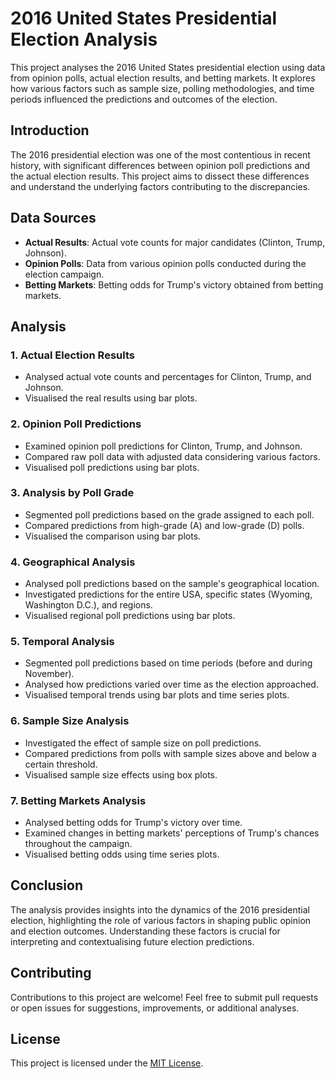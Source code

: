 # 2016 United States Presidential Election Analysis

This project analyses the 2016 United States presidential election using data from opinion polls, actual election results, and betting markets. It explores how various factors such as sample size, polling methodologies, and time periods influenced the predictions and outcomes of the election.

## Introduction

The 2016 presidential election was one of the most contentious in recent history, with significant differences between opinion poll predictions and the actual election results. This project aims to dissect these differences and understand the underlying factors contributing to the discrepancies.

## Data Sources

- **Actual Results**: Actual vote counts for major candidates (Clinton, Trump, Johnson).
- **Opinion Polls**: Data from various opinion polls conducted during the election campaign.
- **Betting Markets**: Betting odds for Trump's victory obtained from betting markets.

## Analysis

### 1. Actual Election Results

- Analysed actual vote counts and percentages for Clinton, Trump, and Johnson.
- Visualised the real results using bar plots.

### 2. Opinion Poll Predictions

- Examined opinion poll predictions for Clinton, Trump, and Johnson.
- Compared raw poll data with adjusted data considering various factors.
- Visualised poll predictions using bar plots.

### 3. Analysis by Poll Grade

- Segmented poll predictions based on the grade assigned to each poll.
- Compared predictions from high-grade (A) and low-grade (D) polls.
- Visualised the comparison using bar plots.

### 4. Geographical Analysis

- Analysed poll predictions based on the sample's geographical location.
- Investigated predictions for the entire USA, specific states (Wyoming, Washington D.C.), and regions.
- Visualised regional poll predictions using bar plots.

### 5. Temporal Analysis

- Segmented poll predictions based on time periods (before and during November).
- Analysed how predictions varied over time as the election approached.
- Visualised temporal trends using bar plots and time series plots.

### 6. Sample Size Analysis

- Investigated the effect of sample size on poll predictions.
- Compared predictions from polls with sample sizes above and below a certain threshold.
- Visualised sample size effects using box plots.

### 7. Betting Markets Analysis

- Analysed betting odds for Trump's victory over time.
- Examined changes in betting markets' perceptions of Trump's chances throughout the campaign.
- Visualised betting odds using time series plots.

## Conclusion

The analysis provides insights into the dynamics of the 2016 presidential election, highlighting the role of various factors in shaping public opinion and election outcomes. Understanding these factors is crucial for interpreting and contextualising future election predictions.

## Contributing

Contributions to this project are welcome! Feel free to submit pull requests or open issues for suggestions, improvements, or additional analyses.

## License

This project is licensed under the [MIT License](LICENSE).
